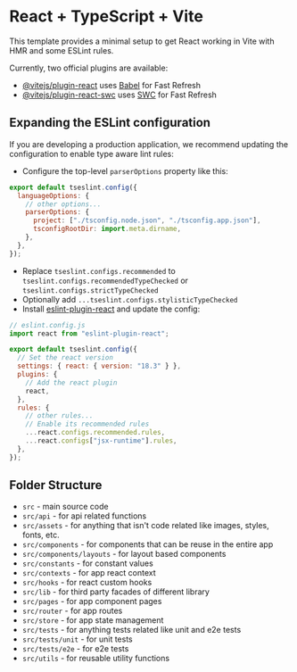 # React + TypeScript + Vite

This template provides a minimal setup to get React working in Vite with HMR and some ESLint rules.

Currently, two official plugins are available:

- [@vitejs/plugin-react](https://github.com/vitejs/vite-plugin-react/blob/main/packages/plugin-react/README.md) uses [Babel](https://babeljs.io/) for Fast Refresh
- [@vitejs/plugin-react-swc](https://github.com/vitejs/vite-plugin-react-swc) uses [SWC](https://swc.rs/) for Fast Refresh

## Expanding the ESLint configuration

If you are developing a production application, we recommend updating the configuration to enable type aware lint rules:

- Configure the top-level `parserOptions` property like this:

```js
export default tseslint.config({
  languageOptions: {
    // other options...
    parserOptions: {
      project: ["./tsconfig.node.json", "./tsconfig.app.json"],
      tsconfigRootDir: import.meta.dirname,
    },
  },
});
```

- Replace `tseslint.configs.recommended` to `tseslint.configs.recommendedTypeChecked` or `tseslint.configs.strictTypeChecked`
- Optionally add `...tseslint.configs.stylisticTypeChecked`
- Install [eslint-plugin-react](https://github.com/jsx-eslint/eslint-plugin-react) and update the config:

```js
// eslint.config.js
import react from "eslint-plugin-react";

export default tseslint.config({
  // Set the react version
  settings: { react: { version: "18.3" } },
  plugins: {
    // Add the react plugin
    react,
  },
  rules: {
    // other rules...
    // Enable its recommended rules
    ...react.configs.recommended.rules,
    ...react.configs["jsx-runtime"].rules,
  },
});
```

## Folder Structure

- `src` - main source code
- `src/api` - for api related functions
- `src/assets` - for anything that isn't code related like images, styles, fonts, etc.
- `src/components` - for components that can be reuse in the entire app
- `src/components/layouts` - for layout based components
- `src/constants` - for constant values
- `src/contexts` - for app react context
- `src/hooks` - for react custom hooks
- `src/lib` - for third party facades of different library
- `src/pages` - for app component pages
- `src/router` - for app routes
- `src/store` - for app state management
- `src/tests` - for anything tests related like unit and e2e tests
- `src/tests/unit` - for unit tests
- `src/tests/e2e` - for e2e tests
- `src/utils` - for reusable utility functions
